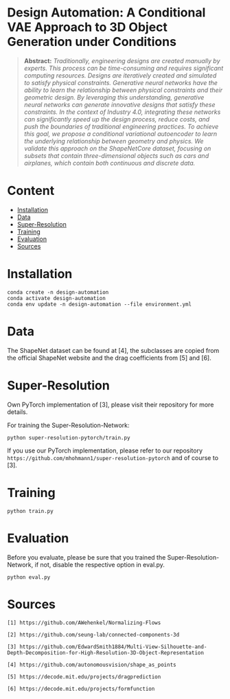 # Design Automation: A Conditional VAE Approach to 3D Object Generation under Conditions

> **Abstract:** *Traditionally, engineering designs are created manually by experts. This process can be time-consuming and requires significant computing resources. Designs are iteratively created and simulated to satisfy physical constraints. Generative neural networks have the ability to learn the relationship between physical constraints and their geometric design. By leveraging this understanding, generative neural networks can generate innovative designs that satisfy these constraints. In the context of Industry 4.0, integrating these networks can significantly speed up the design process, reduce costs, and push the boundaries of traditional engineering practices. To achieve this goal, we propose a conditional variational autoencoder to learn the underlying relationship between geometry and physics. We validate this approach on the ShapeNetCore dataset, focusing on subsets that contain three-dimensional objects such as cars and airplanes, which contain both continuous and discrete data.*

# Content
- [Installation](#installation)
- [Data](#data)
- [Super-Resolution](#super-resolution)
- [Training](#training)
- [Evaluation](#evaluation)
- [Sources](#sources)

# Installation

```
conda create -n design-automation
conda activate design-automation
conda env update -n design-automation --file environment.yml
```

# Data

The ShapeNet dataset can be found at [4], the subclasses are copied from the official ShapeNet website and the drag coefficients from [5] and [6].

# Super-Resolution

Own PyTorch implementation of [3], please visit their repository for more details.

For training the Super-Resolution-Network:

```
python super-resolution-pytorch/train.py
```
If you use our PyTorch implementation, please refer to our repository `https://github.com/mhohmann1/super-resolution-pytorch` and of course to [3].

# Training

```
python train.py
```

# Evaluation

Before you evaluate, please be sure that you trained the Super-Resolution-Network, if not, disable the respective option in eval.py.

```
python eval.py
```

# Sources

`[1] https://github.com/AWehenkel/Normalizing-Flows`

`[2] https://github.com/seung-lab/connected-components-3d`

`[3] https://github.com/EdwardSmith1884/Multi-View-Silhouette-and-Depth-Decomposition-for-High-Resolution-3D-Object-Representation`

`[4] https://github.com/autonomousvision/shape_as_points`

`[5] https://decode.mit.edu/projects/dragprediction`

`[6] https://decode.mit.edu/projects/formfunction`